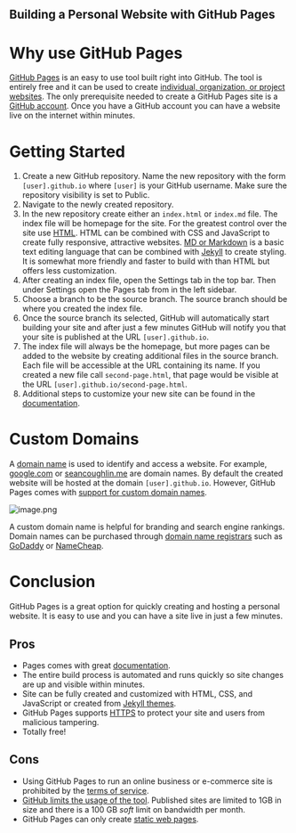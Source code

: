## Building a Personal Website with GitHub Pages

# Why use GitHub Pages 

[GitHub Pages](https://pages.github.com) is an easy to use tool built right into GitHub. The tool is entirely free and it can be used to create [individual, organization, or project websites](https://docs.github.com/en/pages/getting-started-with-github-pages/about-github-pages#types-of-github-pages-sites). The only prerequisite needed to create a GitHub Pages site is a [GitHub account](https://github.com). Once you have a GitHub account you can have a website live on the internet within minutes.

# Getting Started

1. Create a new GitHub repository. Name the new repository with the form ```[user].github.io``` where ```[user]``` is your GitHub username. Make sure the repository visibility is set to Public.
2. Navigate to the newly created repository.
3. In the new repository create either an ```index.html``` or ```index.md``` file. The index file will be homepage for the site. For the greatest control over the site use [HTML](https://en.wikipedia.org/wiki/HTML). HTML can be combined with CSS and JavaScript to create fully responsive, attractive websites. [MD or Markdown](https://en.wikipedia.org/wiki/Markdown) is a basic text editing language that can be combined with [Jekyll](https://docs.github.com/en/pages/setting-up-a-github-pages-site-with-jekyll) to create styling. It is somewhat more friendly and faster to build with than HTML but offers less customization.
4. After creating an index file, open the Settings tab in the top bar. Then under Settings open the Pages tab from in the left sidebar.
5. Choose a branch to be the source branch. The source branch should be where you created the index file.
6. Once the source branch its selected, GitHub will automatically start building your site and after just a few minutes GitHub will notify you that your site is published at the URL ```[user].github.io```.
7. The index file will always be the homepage, but more pages can be added to the website by creating additional files in the source branch. Each file will be accessible at the URL containing its name. If you created a new file call ```second-page.html```, that page would be visible at the URL ```[user].github.io/second-page.html```.
8. Additional steps to customize your new site can be found in the [documentation](https://docs.github.com/en/pages/getting-started-with-github-pages/creating-a-github-pages-site#next-steps).

# Custom Domains

A [domain name](https://en.wikipedia.org/wiki/Domain_name) is used to identify and access a website. For example, [google.com](https://google.com) or [seancoughlin.me](https://seancoughlin.me) are domain names. By default the created website will be hosted at the domain ```[user].github.io```. However, GitHub Pages comes with [support for custom domain names](https://docs.github.com/en/pages/configuring-a-custom-domain-for-your-github-pages-site).

![image.png](https://cdn.hashnode.com/res/hashnode/image/upload/v1641604572879/7Wrv5B0mQ.png)

A custom domain name is helpful for branding and search engine rankings. Domain names can be purchased through [domain name registrars](https://en.wikipedia.org/wiki/Domain_name_registrar) such as [GoDaddy](https://www.godaddy.com/domains) or [NameCheap](https://www.namecheap.com).

# Conclusion 

GitHub Pages is a great option for quickly creating and hosting a personal website. It is easy to use and you can have a site live in just a few minutes.

## Pros
- Pages comes with great [documentation](https://docs.github.com/en/pages).
- The entire build process is automated and runs quickly so site changes are up and visible within minutes.
- Site can be fully created and customized with HTML, CSS, and JavaScript or created from [Jekyll themes](https://docs.github.com/en/pages/getting-started-with-github-pages/adding-a-theme-to-your-github-pages-site-with-the-theme-chooser).
- GitHub Pages supports [HTTPS](https://en.wikipedia.org/wiki/HTTPS) to protect your site and users from malicious tampering.
- Totally free!

## Cons
- Using GitHub Pages to run an online business or e-commerce site is prohibited by the  [terms of service](https://docs.github.com/en/pages/getting-started-with-github-pages/about-github-pages#prohibited-uses). 
-  [GitHub limits the usage of the tool](https://docs.github.com/en/pages/getting-started-with-github-pages/about-github-pages#usage-limits). Published sites are limited to 1GB in size and there is a 100 GB *soft* limit on bandwidth per month.
- GitHub Pages can only create [static web pages](https://en.wikipedia.org/wiki/Static_web_page).
